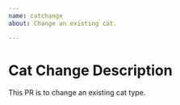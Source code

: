 ```yaml
---
name: catchange
about: Change an existing cat.

---
```


# Cat Change Description
This PR is to change an existing cat type.
